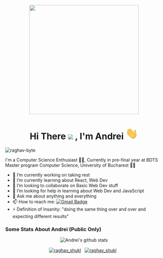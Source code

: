 <p align="Center" ><img src="https://camo.githubusercontent.com/3b7c592ede97b6138ffd4b1cc1541c2f3b11fd39/687474703a2f2f33312e6d656469612e74756d626c722e636f6d2f31376665613932306666333665663466356238373764353231366137616164392f74756d626c725f6d6f39786a65387a5a34317163626975666f315f313238302e676966" height="350px" width ="350px"></p>


<h1 align="Center">  Hi There <img src="https://media.giphy.com/media/WUlplcMpOCEmTGBtBW/giphy.gif" width="40px"> , I'm Andrei <img src="https://raw.githubusercontent.com/ABSphreak/ABSphreak/master/gifs/Hi.gif" width="40px" /> </h1>
<p align="left"> <img src="https://komarev.com/ghpvc/?username=raghav-byte" alt="raghav-byte" /> </p>

I'm a Computer Science Enthusiast  👨‍💻, Currently in pre-final year at BDTS Master program Computer Science, University of Bucharest 👨‍🎓

- 🔭 I’m currently working on taking rest  
- 🌱 I’m currently learning about React, Web Dev
- 👯 I’m looking to collaborate on Basic Web Dev stuff
- 🤔 I’m looking for help in learning about Web Dev and JavaScript 
- 💬 Ask me about anything and everything 
- 📫 How to reach me: [![Gmail Badge](https://img.shields.io/badge/-Gmail-c14438?style=flat-square&logo=Gmail&logoColor=white&link=mailto:babeanu.andrei99.com)](mailto:babeanu.andrei99@gmail.com)
- ⚡ Definition of Insanity: "doing the same thing over and over and expecting different results" 


### Some Stats About Andrei (Public Only)
<p align="center" >
<img alt="Andrei's github stats" src="https://github-readme-stats.vercel.app/api?username=AndreiBabeanu&show_icons=true&theme=merko"  > </p>


<p align="center">
<a href="https://www.linkedin.com/in/andrei-b%C4%83beanu-16545119b/" target="_blank"><img align="center" src="https://cdn.jsdelivr.net/npm/simple-icons@3.1.0/icons/linkedin.svg" alt="raghav_shukl" height="25" width="25" /></a>&nbsp;&nbsp;
<a href="https://www.instagram.com/babeanuandrei/" target="_blank"><img align="center" src="https://cdn.jsdelivr.net/npm/simple-icons@3.0.1/icons/instagram.svg" alt="raghav_shukl" height="25" width="25" /></a>&nbsp;&nbsp;
</p>


